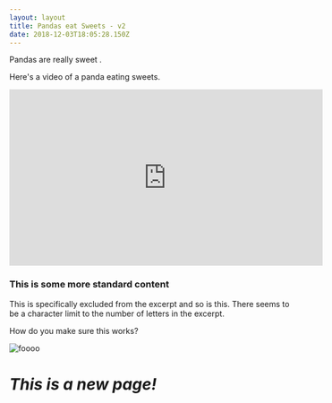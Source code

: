```yaml
---
layout: layout
title: Pandas eat Sweets - v2
date: 2018-12-03T18:05:28.150Z
---
```

Pandas are really sweet .

Here's a video of a panda eating sweets.

<iframe width="560" height="315" src="https://www.youtube.com/embed/4n0xNbfJLR8" frameborder="0" allowfullscreen></iframe>

### This is some more standard content

This is specifically excluded from the excerpt and so is this. There seems to be a character limit to the number of letters in the excerpt.

How do you make sure this works?



![foooo](/images/uploads/observatory.png)

# **_This is a new page!_**
